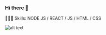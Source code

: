### Hi there 👋

🧑🏼‍💻 Skills: NODE JS / REACT / JS / HTML / CSS

![alt text](https://www.codewars.com/users/Sidriall/badges/micro)

<!--
**Sidriall/Sidriall** is a ✨ _special_ ✨ repository because its `README.md` (this file) appears on your GitHub profile.

Here are some ideas to get you started:

- 🔭 I’m currently working on ...
- 🌱 I’m currently learning ...
- 👯 I’m looking to collaborate on ...
- 🤔 I’m looking for help with ...
- 💬 Ask me about ...
- 📫 How to reach me: ...
- 😄 Pronouns: ...
- ⚡ Fun fact: ...
-->
